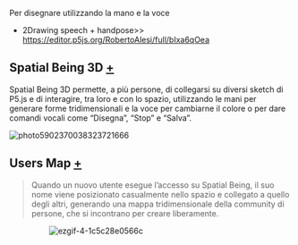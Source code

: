 Per disegnare utilizzando la mano e la voce
- 2Drawing speech + handpose>> https://editor.p5js.org/RobertoAlesi/full/bIxa6qOea

## Spatial Being 3D [+](https://editor.p5js.org/RobertoAlesi/full/0Tne-Js-i)
Spatial Being 3D permette, a più persone, di collegarsi su diversi sketch di P5.js e di interagire, tra loro e con lo spazio, utilizzando le mani per generare forme tridimensionali e la voce per cambiarne il colore o per dare comandi vocali come “Disegna”, “Stop” e “Salva”.

![photo5902370038323721666](https://user-images.githubusercontent.com/76455356/121416968-b2983280-c969-11eb-8668-6a3bc22c15a7.jpg)  


## Users Map [+](https://editor.p5js.org/RobertoAlesi/full/8Iwd_t86o)  
>Quando un nuovo utente esegue l’accesso su Spatial Being, il suo nome viene posizionato casualmente nello spazio e collegato a quello degli altri, generando una mappa tridimensionale della community di persone, che si incontrano per creare liberamente.  

&nbsp; &nbsp; &nbsp; &nbsp; &nbsp; &nbsp; &nbsp; &nbsp; &nbsp; ![ezgif-4-1c5c28e0566c](https://user-images.githubusercontent.com/76455356/121377551-b82e5200-c942-11eb-9187-a157bd71cf22.gif)  
